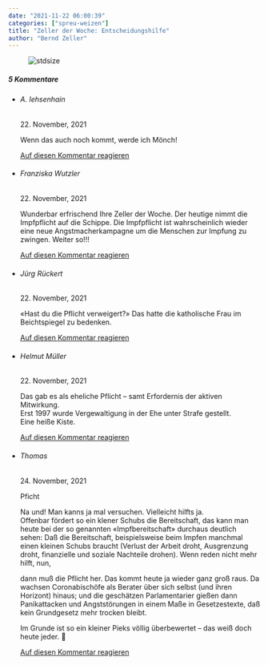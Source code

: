 ```yaml
---
date: "2021-11-22 06:00:39"
categories: ["spreu-weizen"]
title: "Zeller der Woche: Entscheidungshilfe"
author: "Bernd Zeller"
---
```



<figure>
<img src="https://www.publicomag.com/wp-content/uploads/2021/11/Entscheidungshilfe.jpg" alt=stdsize>
</figure>


<!--more-->
<h5 class="comments-h">
5 Kommentare </h5>
<ul class="commentlist">
<li class="comment even thread-even depth-1 clearfix" id="li-comment-117288">
<h6 class="author">A. Iehsenhain</h6> <span class="date">22. November, 2021</span>



Wenn das auch noch kommt, werde ich Mönch!

<a rel="nofollow" class="comment-reply-link" href="#comment-117288" data-commentid="117288" data-postid="14495" data-belowelement="comment-117288" data-respondelement="respond" data-replyto="Antworte auf A. Iehsenhain" aria-label="Antworte auf A. Iehsenhain">Auf diesen Kommentar reagieren</a> 


</li>
<li class="comment odd alt thread-odd thread-alt depth-1 clearfix" id="li-comment-117289">
<h6 class="author">Franziska Wutzler</h6> <span class="date">22. November, 2021</span>



Wunderbar erfrischend Ihre Zeller der Woche. Der heutige nimmt die Impfpflicht auf die Schippe. Die Impfpflicht ist wahrscheinlich wieder eine neue Angstmacherkampagne um die Menschen zur Impfung zu zwingen. Weiter so!!!

<a rel="nofollow" class="comment-reply-link" href="#comment-117289" data-commentid="117289" data-postid="14495" data-belowelement="comment-117289" data-respondelement="respond" data-replyto="Antworte auf Franziska Wutzler" aria-label="Antworte auf Franziska Wutzler">Auf diesen Kommentar reagieren</a> 


</li>
<li class="comment even thread-even depth-1 clearfix" id="li-comment-117290">
<h6 class="author">Jürg Rückert</h6> <span class="date">22. November, 2021</span>



«Hast du die Pflicht verweigert?» Das hatte die katholische Frau im Beichtspiegel zu bedenken.

<a rel="nofollow" class="comment-reply-link" href="#comment-117290" data-commentid="117290" data-postid="14495" data-belowelement="comment-117290" data-respondelement="respond" data-replyto="Antworte auf Jürg Rückert" aria-label="Antworte auf Jürg Rückert">Auf diesen Kommentar reagieren</a> 


</li>
<li class="comment odd alt thread-odd thread-alt depth-1 clearfix" id="li-comment-117291">
<h6 class="author">Helmut Müller</h6> <span class="date">22. November, 2021</span>



Das gab es als eheliche Pflicht &#8211; samt Erfordernis der aktiven Mitwirkung.<br>
Erst 1997 wurde Vergewaltigung in der Ehe unter Strafe gestellt.<br>
Eine heiße Kiste.

<a rel="nofollow" class="comment-reply-link" href="#comment-117291" data-commentid="117291" data-postid="14495" data-belowelement="comment-117291" data-respondelement="respond" data-replyto="Antworte auf Helmut Müller" aria-label="Antworte auf Helmut Müller">Auf diesen Kommentar reagieren</a> 


</li>
<li class="comment even thread-even depth-1 clearfix" id="li-comment-117303">
<h6 class="author">Thomas</h6> <span class="date">24. November, 2021</span>



Pficht

Na und! Man kanns ja mal versuchen. Vielleicht hilfts ja.<br>
Offenbar fördert so ein klener Schubs die Bereitschaft, das kann man heute bei der so genannten «Impfbereitschaft» durchaus deutlich sehen: Daß die Bereitschaft, beispielsweise beim Impfen manchmal einen kleinen Schubs braucht (Verlust der Arbeit droht, Ausgrenzung droht, finanzielle und soziale Nachteile drohen). Wenn reden nicht mehr hilft, nun, 

dann muß die Pflicht her. Das kommt heute ja wieder ganz groß raus. Da wachsen Coronabischöfe als Berater über sich selbst (und ihren Horizont) hinaus; und die geschätzen Parlamentarier gießen dann Panikattacken und Angststörungen in einem Maße in Gesetzestexte, daß kein Grundgesetz mehr trocken bleibt.

Im Grunde ist so ein kleiner Pieks völlig überbewertet &#8211; das weiß doch heute jeder. 🙂

<a rel="nofollow" class="comment-reply-link" href="#comment-117303" data-commentid="117303" data-postid="14495" data-belowelement="comment-117303" data-respondelement="respond" data-replyto="Antworte auf Thomas" aria-label="Antworte auf Thomas">Auf diesen Kommentar reagieren</a> 


</li>
</ul>
